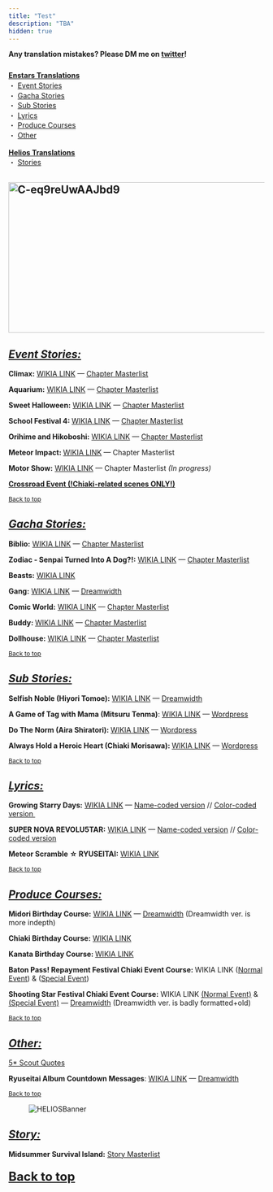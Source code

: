```yaml
---
title: "Test"
description: "TBA"
hidden: true
---
```


<!-- wp:paragraph -->
<p id="TOP"><strong>Any translation mistakes? Please DM me on <a href="https://twitter.com/310mc1">twitter</a>!</strong></p>
<!-- /wp:paragraph -->

<!-- wp:paragraph {"style":{"typography":{"lineHeight":"0.8","fontSize":24}}} -->
<p style="font-size:24px;line-height:0.8"></p>
<!-- /wp:paragraph -->

<!-- wp:paragraph {"style":{"typography":{"lineHeight":1.4}}} -->
<p style="line-height:1.4"><strong><a href="#E">Enstars Translations</a></strong><br>・ <a href="#E_EStory">Event Stories</a><br>・ <a href="#E_GStory">Gacha Stories</a><br>・ <a href="#E_SStory">Sub Stories</a><br>・ <a href="#E_Lyrics">Lyrics</a><br>・ <a href="#E_PCourse">Produce Courses</a><br>・ <a href="#E_Other">Other</a></p>
<!-- /wp:paragraph -->

<!-- wp:paragraph {"style":{"typography":{"lineHeight":1.4}}} -->
<p style="line-height:1.4"><strong><a href="#H">Helios Translations</a></strong><br>・ <a href="#H_Story">Stories</a></p>
<!-- /wp:paragraph -->

<!-- wp:more {"customText":"Read more"} -->
<!--more Read more-->
<!-- /wp:more -->

<!-- wp:paragraph -->
<p id="E"></p>
<!-- /wp:paragraph -->

<!-- wp:heading -->
<h2 id="E_EStory"><img width="900" height="296" class="alignnone size-full wp-image-360" src="https://euni2319.files.wordpress.com/2018/09/c-eq9reuwaajbd9.png" alt="C-eq9reUwAAJbd9"></h2>
<!-- /wp:heading -->

<!-- wp:heading -->
<h2><em><span style="text-decoration:underline;"><strong>Event Stories:</strong></span></em></h2>
<!-- /wp:heading -->

<!-- wp:paragraph -->
<p><strong>Climax:</strong> <a href="http://ensemble-stars.wikia.com/wiki/Climax">WIKIA LINK</a> — <a href="https://euni2319.dreamwidth.org/8614.html">Chapter Masterlist</a></p>
<!-- /wp:paragraph -->

<!-- wp:paragraph -->
<p><strong>Aquarium:</strong> <a href="http://ensemble-stars.wikia.com/wiki/Aquarium">WIKIA LINK</a> — <a href="https://euni2319.dreamwidth.org/10207.html">Chapter Masterlist</a></p>
<!-- /wp:paragraph -->

<!-- wp:paragraph -->
<p><strong>Sweet Halloween:</strong> <a href="https://ensemble-stars.wikia.com/wiki/Sweet_Halloween">WIKIA LINK</a> — <a href="https://euni2319.dreamwidth.org/15004.html">Chapter Masterlist</a></p>
<!-- /wp:paragraph -->

<!-- wp:paragraph -->
<p><strong>School Festival 4: </strong><a href="https://ensemble-stars.wikia.com/wiki/School Festival 4">WIKIA LINK</a> — <a href="https://euni2319.wordpress.com/2019/05/21/school-festival-4-chapter-masterlist/">Chapter Masterlist</a></p>
<!-- /wp:paragraph -->

<!-- wp:paragraph -->
<p><strong>Orihime and Hikoboshi:</strong> <a href="https://ensemble-stars.wikia.com/wiki/Orihime_and_Hikoboshi">WIKIA LINK</a> — <a href="https://euni2319.dreamwidth.org/24376.html">Chapter Masterlist</a></p>
<!-- /wp:paragraph -->

<!-- wp:paragraph -->
<p><strong>Meteor Impact: </strong><a href="https://ensemble-stars.fandom.com/wiki/Meteor_Impact">WIKIA LINK</a> — Chapter Masterlist</p>
<!-- /wp:paragraph -->

<!-- wp:paragraph -->
<p><strong>Motor Show:</strong> <a href="https://ensemble-stars.fandom.com/wiki/Motor_Show">WIKIA LINK</a> — Chapter Masterlist&nbsp;<em>(In progress)</em></p>
<!-- /wp:paragraph -->

<!-- wp:paragraph -->
<p><strong><a href="https://euni2319.dreamwidth.org/4502.html">Crossroad Event (!Chiaki-related scenes ONLY!)</a></strong></p>
<!-- /wp:paragraph -->

<!-- wp:paragraph {"style":{"typography":{"fontSize":12}}} -->
<p id="E_GStory" style="font-size:12px"><a href="#TOP">Back to top</a></p>
<!-- /wp:paragraph -->

<!-- wp:heading -->
<h2><em><span style="text-decoration:underline;"><strong>Gacha Stories:</strong></span></em></h2>
<!-- /wp:heading -->

<!-- wp:paragraph -->
<p><strong>Biblio:</strong> <a href="http://ensemble-stars.wikia.com/wiki/Biblio">WIKIA LINK</a> — <a href="https://euni2319.dreamwidth.org/2418.html">Chapter Masterlist</a></p>
<!-- /wp:paragraph -->

<!-- wp:paragraph -->
<p><strong>Zodiac - Senpai Turned Into A Dog?!:</strong> <a href="http://ensemble-stars.wikia.com/wiki/Zodiac">WIKIA LINK</a> — <a href="https://euni2319.dreamwidth.org/17153.html">Chapter Masterlist</a></p>
<!-- /wp:paragraph -->

<!-- wp:paragraph -->
<p><strong>Beasts:</strong> <a href="https://ensemble-stars.wikia.com/wiki/Beasts">WIKIA LINK</a></p>
<!-- /wp:paragraph -->

<!-- wp:paragraph -->
<p><strong>Gang:</strong> <a href="https://ensemble-stars.wikia.com/wiki/Gang">WIKIA LINK</a>&nbsp;— <a href="https://euni2319.dreamwidth.org/22838.html">Dreamwidth</a></p>
<!-- /wp:paragraph -->

<!-- wp:paragraph -->
<p><strong>Comic World:</strong> <a href="https://ensemble-stars.wikia.com/wiki/Comic_World">WIKIA LINK</a> — <a href="https://euni2319.wordpress.com/2019/01/19/comic-world-chapter-masterlist/">Chapter Masterlist</a></p>
<!-- /wp:paragraph -->

<!-- wp:paragraph -->
<p><strong>Buddy: </strong><a href="https://ensemble-stars.wikia.com/wiki/Buddy">WIKIA LINK</a> — <a href="https://euni2319.wordpress.com/2020/01/17/buddy-chapter-masterlist/">Chapter Masterlist</a></p>
<!-- /wp:paragraph -->

<!-- wp:paragraph -->
<p><strong>Dollhouse:</strong> <a href="https://ensemble-stars.fandom.com/wiki/Dollhouse">WIKIA LINK</a> — <a href="https://euni2319.wordpress.com/2020/08/24/dollhouse-chapter-masterlist/">Chapter Masterlist</a></p>
<!-- /wp:paragraph -->

<!-- wp:paragraph {"style":{"typography":{"fontSize":12}}} -->
<p id="E_SStory" style="font-size:12px"><a href="#TOP">Back to top</a></p>
<!-- /wp:paragraph -->

<!-- wp:heading -->
<h2><em><span style="text-decoration:underline;"><strong>Sub Stories:</strong></span></em></h2>
<!-- /wp:heading -->

<!-- wp:paragraph -->
<p><strong>Selfish Noble (Hiyori Tomoe):</strong> <a href="http://ensemble-stars.wikia.com/wiki/Tomoe_Hiyori/Sub_Story/Selfish_Noble">WIKIA LINK</a> — <a href="https://euni2319.dreamwidth.org/2918.html">Dreamwidth</a></p>
<!-- /wp:paragraph -->

<!-- wp:paragraph -->
<p><strong>A Game of Tag with Mama (</strong><strong>Mitsuru Tenma)</strong>: <a href="https://ensemble-stars.fandom.com/wiki/Mitsuru_Tenma/Sub_Story">WIKIA LINK</a> — <a href="https://euni2319.wordpress.com/2019/05/07/a-game-of-tag-with-mama/">Wordpress</a></p>
<!-- /wp:paragraph -->

<!-- wp:paragraph -->
<p><strong>Do The Norm (Aira Shiratori):&nbsp;</strong><a href="https://ensemble-stars.fandom.com/wiki/Aira_Shiratori/Idol_Story/Do_The_Norm">WIKIA LINK</a> — <a href="https://euni2319.wordpress.com/2020/08/25/aira-shiratori-sub-story-do-the-norm/">Wordpress</a></p>
<!-- /wp:paragraph -->

<!-- wp:paragraph -->
<p><strong>Always Hold a Heroic Heart (Chiaki Morisawa): </strong><a href="https://ensemble-stars.fandom.com/wiki/Chiaki_Morisawa/Idol_Story/Always_Hold_a_Heroic_Heart">WIKIA LINK</a> — <a href="https://euni2319.wordpress.com/2020/09/10/always-hold-a-heroic-heart/">Wordpress</a></p>
<!-- /wp:paragraph -->

<!-- wp:paragraph {"style":{"typography":{"fontSize":12}}} -->
<p id="E_Lyrics" style="font-size:12px"><a href="#TOP">Back to top</a></p>
<!-- /wp:paragraph -->

<!-- wp:heading -->
<h2><em><span style="text-decoration:underline;"><strong>Lyrics:</strong></span></em></h2>
<!-- /wp:heading -->

<!-- wp:paragraph -->
<p><strong>Growing Starry Days:</strong>&nbsp;<a href="https://ensemble-stars.fandom.com/wiki/Vol.1_%22RYUSEITAI%22_3">WIKIA LINK</a> —&nbsp;<a href="http://euni2319.dreamwidth.org/5349.html">Name-coded version</a> // <a href="https://euni2319.dreamwidth.org/3228.html">Color-coded version&nbsp;</a></p>
<!-- /wp:paragraph -->

<!-- wp:paragraph -->
<p><strong>SUPER NOVA REVOLU5TAR:</strong>&nbsp;<a href="https://ensemble-stars.fandom.com/wiki/Vol.1_%22RYUSEITAI%22_3">WIKIA LINK</a> —&nbsp;<a href="https://euni2319.dreamwidth.org/4867.html">Name-coded version</a> // <a href="https://euni2319.dreamwidth.org/3480.html">Color-coded version</a></p>
<!-- /wp:paragraph -->

<!-- wp:paragraph -->
<p><strong>Meteor Scramble ☆ RYUSEITAI:</strong> <a href="https://ensemble-stars.fandom.com/wiki/Ensemble_Stars!_ED_Collection_Vol.4">WIKIA LINK</a></p>
<!-- /wp:paragraph -->

<!-- wp:paragraph {"style":{"typography":{"fontSize":12}}} -->
<p id="E_PCourse" style="font-size:12px"><a href="#TOP">Back to top</a></p>
<!-- /wp:paragraph -->

<!-- wp:heading -->
<h2><em><span style="text-decoration:underline;"><strong>Produce Courses:</strong></span></em></h2>
<!-- /wp:heading -->

<!-- wp:paragraph -->
<p><strong>Midori Birthday Course:</strong> <a href="https://ensemble-stars.wikia.com/wiki/Midori_Takamine_Birthday_Course/Midori_Takamine_Normal_Event">WIKIA LINK</a>&nbsp;— <a href="https://euni2319.dreamwidth.org/8710.html">Dreamwidth</a>&nbsp;(Dreamwidth ver. is more indepth)</p>
<!-- /wp:paragraph -->

<!-- wp:paragraph -->
<p><strong>Chiaki Birthday Course:</strong> <a href="https://ensemble-stars.fandom.com/wiki/Chiaki_Morisawa_Birthday_Course/Chiaki_Morisawa_Normal_Event">WIKIA LINK</a></p>
<!-- /wp:paragraph -->

<!-- wp:paragraph -->
<p><strong>Kanata Birthday Course:&nbsp;</strong><a href="https://ensemble-stars.fandom.com/wiki/Kanata_Shinkai_Birthday_Course/Kanata_Shinkai_Normal_Event">WIKIA LINK</a></p>
<!-- /wp:paragraph -->

<!-- wp:paragraph -->
<p><strong>Baton Pass! Repayment Festival Chiaki Event Course:&nbsp;</strong>WIKIA LINK (<a href="https://ensemble-stars.fandom.com/wiki/Baton_Pass!_Repayment_Festival_of_Tears_and_Bonds/Chiaki_Morisawa_Normal_Event">Normal Event</a>) &amp; (<a href="https://ensemble-stars.fandom.com/wiki/Baton_Pass!_Repayment_Festival_of_Tears_and_Bonds/Chiaki_Morisawa_Special_Event">Special Event</a>)</p>
<!-- /wp:paragraph -->

<!-- wp:paragraph -->
<p><strong>Shooting Star Festival Chiaki Event Course:</strong> WIKIA LINK <a href="https://ensemble-stars.fandom.com/wiki/Launch!_The_Night_Sky_of_the_Shooting_Star_Festival/Chiaki_Morisawa_Normal_Event">(Normal Event)</a> &amp; <a href="https://ensemble-stars.fandom.com/wiki/Launch!_The_Night_Sky_of_the_Shooting_Star_Festival/Chiaki_Morisawa_Special_Event">(Special Event)</a> —&nbsp;<a href="https://euni2319.dreamwidth.org/2653.html">Dreamwidth</a> (Dreamwidth ver. is badly formatted+old)</p>
<!-- /wp:paragraph -->

<!-- wp:paragraph {"style":{"typography":{"fontSize":12}}} -->
<p id="E_Other" style="font-size:12px"><a href="#TOP">Back to top</a></p>
<!-- /wp:paragraph -->

<!-- wp:heading -->
<h2><em><span style="text-decoration:underline;"><strong>Other:</strong></span></em></h2>
<!-- /wp:heading -->

<!-- wp:paragraph -->
<p><a href="https://euni2319.dreamwidth.org/4756.html">5* Scout Quotes</a></p>
<!-- /wp:paragraph -->

<!-- wp:paragraph -->
<p><strong>Ryuseitai Album Countdown Messages</strong>:&nbsp;<a href="https://ensemble-stars.fandom.com/wiki/RYUSEITAI_Album">WIKIA LINK</a> — <a href="https://euni2319.dreamwidth.org/21314.html">Dreamwidth</a></p>
<!-- /wp:paragraph -->

<!-- wp:paragraph {"style":{"typography":{"fontSize":12}}} -->
<p id="H" style="font-size:12px"><a href="#TOP">Back to top</a></p>
<!-- /wp:paragraph -->

<!-- wp:image {"id":361} -->
<figure class="wp-block-image" id="H_Story"><img src="https://euni2319.files.wordpress.com/2018/09/heliosbanner.png" alt="HELIOSBanner" class="wp-image-361" title=""/></figure>
<!-- /wp:image -->

<!-- wp:heading -->
<h2><em><span style="text-decoration:underline;"><strong>Story:</strong></span></em></h2>
<!-- /wp:heading -->

<!-- wp:paragraph -->
<p><strong>Midsummer Survival Island:</strong> <a href="https://euni2319.wordpress.com/2020/08/27/midsummer-survival-chapter-masterlist/">Story Masterlist</a></p>
<!-- /wp:paragraph -->

<!-- wp:paragraph {"style":{"typography":{"fontSize":24,"lineHeight":"1"}}} -->
<p style="font-size:24px;line-height:1"><strong><a href="#TOP">Back to top</a></strong></p>
<!-- /wp:paragraph -->
